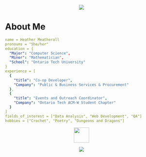 
<p align="center">
<img src=https://capsule-render.vercel.app/api?type=speech&height=150&&color=0:FC9CCC,100:A70857&text=Hello%20World!&reversal=false&textBg=false&fontColor=#FFFFFF>
</p>

# About Me

```yaml
name = Heather Meatherall
pronouns = "She/her"
education = {
  "Major": "Computer Science",
  "Minor": "Mathematician",
  "School": "Ontario Tech University"
}
experience = [
  {
    "title": "Co-op Developer",
    "Company": "Public & Business Services & Procurement"
  },
  {
    "title": "Events and Outreach Coordinator",
    "Company": "Ontario Tech ACM-W Student Chapter"
  }
]
fields_of_interest = ["Data Analysis", "Web Development", "QA"]
hobbies = ["Crochet", "Poetry", "Dungeons and Dragons"]
```

<p align="center">
  <a href="https://www.linkedin.com/in/heather-meatherall/">
  <img height="50" src="https://user-images.githubusercontent.com/46517096/166973395-19676cd8-f8ec-4abf-83ff-da8243505b82.png"/>
</a> </p>



<p align="center"> 
  <img src=https://capsule-render.vercel.app/api?type=waving&height=100&color=0:A70857,100:FC9CCC&section=footer>
</p>
